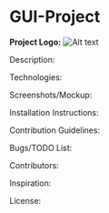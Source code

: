 # GUI-Project

<b>Project Logo:</b>
![Alt text](img/Logos/Logo.png?raw=true "logo")

Description:

Technologies:

Screenshots/Mockup:

Installation Instructions:

Contribution Guidelines:

Bugs/TODO List:

Contributors:

Inspiration:

License:
